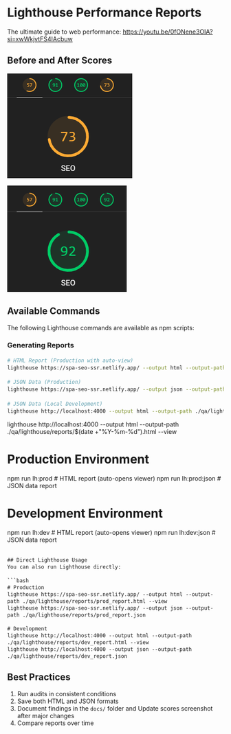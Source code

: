 # Lighthouse Performance Reports

The ultimate guide to web performance:
https://youtu.be/0fONene3OIA?si=xwWkjvtFS4IAcbuw

## Before and After Scores

<!--
1. Open qa/lighthouse/reports/prod_report.html in browser
2. Capture screenshot of score gauges
3. Save as qa/lighthouse/scoreXX.png
-->

![Lighthouse Scores](./score73.png "Initial Lighthouse Metrics")

![Lighthouse Scores](./score92.png "Current Lighthouse Metrics")

## Available Commands

The following Lighthouse commands are available as npm scripts:

### Generating Reports

```bash
# HTML Report (Production with auto-view)
lighthouse https://spa-seo-ssr.netlify.app/ --output html --output-path ./qa/lighthouse/reports/$("%Y-%m-%d").html --view

# JSON Data (Production)
lighthouse https://spa-seo-ssr.netlify.app/ --output json --output-path ./qa/lighthouse/reports/$(date +"%Y-%m-%d").json

# JSON Data (Local Development)
lighthouse http://localhost:4000 --output html --output-path ./qa/lighthouse/reports/local_$(date +"%Y-%m-%d").html --view
```

lighthouse http://localhost:4000 --output html --output-path ./qa/lighthouse/reports/$(date +"%Y-%m-%d").html --view

# Production Environment

npm run lh:prod # HTML report (auto-opens viewer)
npm run lh:prod:json # JSON data report

# Development Environment

npm run lh:dev # HTML report (auto-opens viewer)
npm run lh:dev:json # JSON data report

````

## Direct Lighthouse Usage
You can also run Lighthouse directly:

```bash
# Production
lighthouse https://spa-seo-ssr.netlify.app/ --output html --output-path ./qa/lighthouse/reports/prod_report.html --view
lighthouse https://spa-seo-ssr.netlify.app/ --output json --output-path ./qa/lighthouse/reports/prod_report.json

# Development
lighthouse http://localhost:4000 --output html --output-path ./qa/lighthouse/reports/dev_report.html --view
lighthouse http://localhost:4000 --output json --output-path ./qa/lighthouse/reports/dev_report.json
````

## Best Practices

1. Run audits in consistent conditions
2. Save both HTML and JSON formats
3. Document findings in the `docs/` folder and Update scores screenshot after major changes
4. Compare reports over time

<!--
NOTES, DONT DELETE..

"lh:prod": "lighthouse https://spa-seo-ssr.netlify.app/ --output html --output-path ./qa/lighthouse/reports/prod_$(date +\"%Y-%m-%d\")PROD.html --view",
    "lh:prod:json": "lighthouse https://spa-seo-ssr.netlify.app/ --output json --output-path ./qa/lighthouse/reports/prod_$(date +\"%Y-%m-%d\")PROD.json",
    "lh:dev": "lighthouse http://localhost:4000 --output html --output-path ./qa/lighthouse/reports/dev_$(date +\"%Y-%m-%d\")DEV.html --view",
    "lh:dev:json": "lighthouse http://localhost:4000 --output json --output-path ./qa/lighthouse/reports/dev_$(date +\"%Y-%m-%d\")DEV.json",

    LEGACY VIDEO OF LIGHTHOUSE
    https://youtu.be/TBr1NGSu_p0?si=TAs5vQkB-NXbGy2Q
-->
